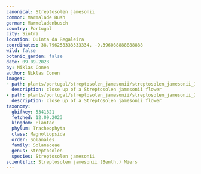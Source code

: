 ```yaml
---
canonical: Streptosolen jamesonii
common: Marmalade Bush
german: Marmeladenbusch
country: Portugal
city: Sintra
location: Quinta da Regaleira
coordinates: 38.796258333333334, -9.396088888888888
wild: false
botanic_garden: false
date: 09.09.2023
by: Niklas Conen
author: Niklas Conen
images:
- path: plants/portugal/streptosolen_jamesonii/streptosolen_jamesonii_1.jpg
  description: close up of a Streptosolen jamesonii flower
- path: plants/portugal/streptosolen_jamesonii/streptosolen_jamesonii_2.jpg
  description: close up of a Streptosolen jamesonii flower
taxonomy:
  gbifkey: 5341821
  fetched: 12.09.2023
  kingdom: Plantae
  phylum: Tracheophyta
  class: Magnoliopsida
  order: Solanales
  family: Solanaceae
  genus: Streptosolen
  species: Streptosolen jamesonii
scientific: Streptosolen jamesonii (Benth.) Miers
---
```

